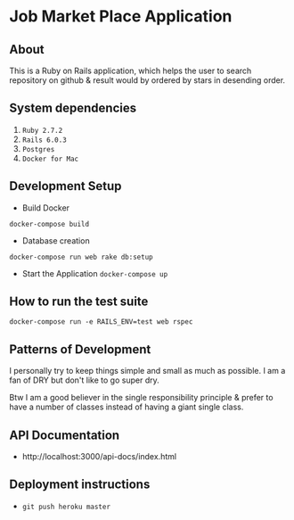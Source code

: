 # Job Market Place Application

## About

This is a Ruby on Rails application, which helps the user to search repository on
github & result would by ordered by stars in desending order.

## System dependencies

1. `Ruby 2.7.2`
2. `Rails 6.0.3`
3. `Postgres`
4. `Docker for Mac`

## Development Setup

- Build Docker

`docker-compose build`

- Database creation

`docker-compose run web rake db:setup`

- Start the Application
  `docker-compose up`

## How to run the test suite

`docker-compose run -e RAILS_ENV=test web rspec`

## Patterns of Development

I personally try to keep things simple and small as much as possible. I am a fan of DRY but don't like to go super dry.

Btw I am a good believer in the single responsibility principle & prefer to have a number of classes instead of having a giant single class.

## API Documentation

- http://localhost:3000/api-docs/index.html

## Deployment instructions

- `git push heroku master`
